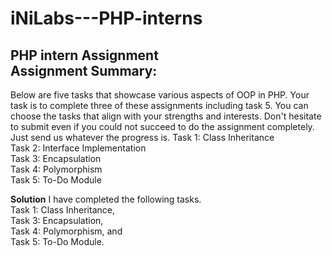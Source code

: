 # iNiLabs---PHP-interns

**PHP intern Assignment**  
Assignment Summary:  
------------------------------------------------------------------------------------------------------------
Below are five tasks that showcase various aspects of OOP in PHP. Your task is to complete three of these assignments including task 5. You can choose the tasks that align with your strengths and interests. Don't hesitate to submit even if you could not succeed to do the assignment completely. Just send us whatever the progress is.
Task 1: Class Inheritance  
Task 2: Interface Implementation  
Task 3: Encapsulation  
Task 4: Polymorphism  
Task 5: To-Do Module  

**Solution**
I have completed the following tasks.  
Task 1: Class Inheritance,  
Task 3: Encapsulation,   
Task 4: Polymorphism, and  
Task 5: To-Do Module. 





